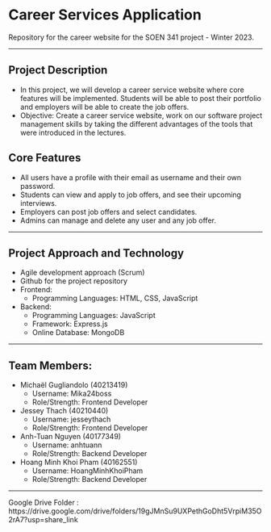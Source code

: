 # Career Services Application
Repository for the career website for the SOEN 341 project - Winter 2023.
<hr>

<h2>Project Description</h2> 
<ul>
  <li>In this project, we will develop a career service website where core features will be implemented. Students will be able to post their portfolio      and employers will be able to create the job offers.</li>
  <li>Objective: Create a career service website, work on our software project management skills by taking the different advantages of the tools that       were introduced in the lectures.</li>
</ul>

<h2>Core Features</h2>
<ul>
  <li>All users have a profile with their email as username and their own password.</li>
  <li>Students can view and apply to job offers, and see their upcoming interviews.</li>
  <li>Employers can post job offers and select candidates.</li>
  <li>Admins can manage and delete any user and any job offer.</li>
</ul>
<hr>

<h2>Project Approach and Technology</h2>
    <ul>
        <li>Agile development approach (Scrum)</li>
        <li>Github for the project repository</li>
        <li>Frontend: 
            <ul>
                <li>Programming Languages: HTML, CSS, JavaScript</li>                
            </ul>
        </li>
        <li>Backend: 
            <ul>
                <li>Programming Languages: JavaScript</li>
                <li>Framework: Express.js</li>
                <li>Online Database: MongoDB</li>
            </ul>
        </li>
    </ul>
<hr>

<h2>Team Members:</h2>
<ul>
    <li>Michaël Gugliandolo (40213419)
        <ul>
            <li>Username: Mika24boss</li>
            <li>Role/Strength: Frontend Developer</li>
        </ul>
    </li>
    <li>Jessey Thach (40210440)
        <ul>
            <li>Username: jesseythach</li>
            <li>Role/Strength: Frontend Developer</li>
        </ul>
    </li>
    <li>Anh-Tuan Nguyen (40177349)
        <ul>
            <li>Username: anhtuann</li>
            <li>Role/Strength: Backend Developer</li>
        </ul>
    </li>
    <li>Hoang Minh Khoi Pham (40162551)
        <ul>
            <li>Username: HoangMinhKhoiPham</li>
            <li>Role/Strength: Backend Developer</li>
        </ul>
    </li>
</ul>
<hr>
Google Drive Folder : https://drive.google.com/drive/folders/19gJMnSu9UXPethGoDht5VrpiM35O2rA7?usp=share_link

